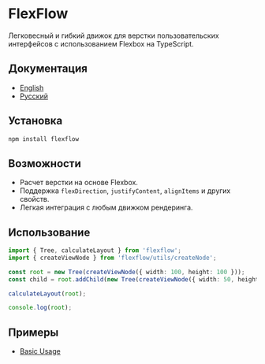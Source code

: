 # FlexFlow

Легковесный и гибкий движок для верстки пользовательских интерфейсов с использованием Flexbox на TypeScript.

## Документация
- [English](docs/README.md)
- [Русский](docs/README.ru.md)

## Установка
```bash
npm install flexflow
```

## Возможности
- Расчет верстки на основе Flexbox.
- Поддержка `flexDirection`, `justifyContent`, `alignItems` и других свойств.
- Легкая интеграция с любым движком рендеринга.

## Использование
```typescript
import { Tree, calculateLayout } from 'flexflow';
import { createViewNode } from 'flexflow/utils/createNode';

const root = new Tree(createViewNode({ width: 100, height: 100 }));
const child = root.addChild(new Tree(createViewNode({ width: 50, height: 50 })));

calculateLayout(root);

console.log(root);
```

## Примеры
- [Basic Usage](examples/basic.ts)
